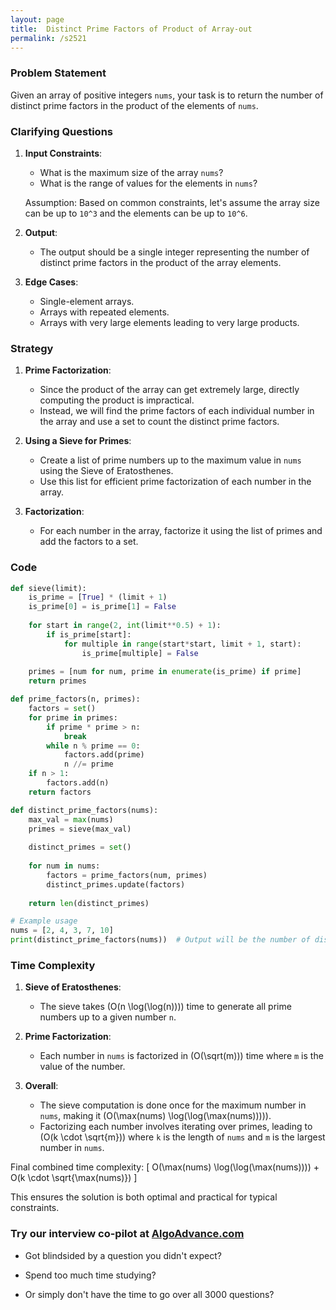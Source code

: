 ```yaml
---
layout: page
title:  Distinct Prime Factors of Product of Array-out
permalink: /s2521
---
```


### Problem Statement

Given an array of positive integers `nums`, your task is to return the number of distinct prime factors in the product of the elements of `nums`.

### Clarifying Questions

1. **Input Constraints**: 
   - What is the maximum size of the array `nums`?
   - What is the range of values for the elements in `nums`?
   
   Assumption: Based on common constraints, let's assume the array size can be up to `10^3` and the elements can be up to `10^6`.

2. **Output**:
   - The output should be a single integer representing the number of distinct prime factors in the product of the array elements.
   
3. **Edge Cases**:
   - Single-element arrays.
   - Arrays with repeated elements.
   - Arrays with very large elements leading to very large products.

### Strategy

1. **Prime Factorization**:
   - Since the product of the array can get extremely large, directly computing the product is impractical.
   - Instead, we will find the prime factors of each individual number in the array and use a set to count the distinct prime factors.

2. **Using a Sieve for Primes**:
   - Create a list of prime numbers up to the maximum value in `nums` using the Sieve of Eratosthenes.
   - Use this list for efficient prime factorization of each number in the array.

3. **Factorization**:
   - For each number in the array, factorize it using the list of primes and add the factors to a set.

### Code

```python
def sieve(limit):
    is_prime = [True] * (limit + 1)
    is_prime[0] = is_prime[1] = False
    
    for start in range(2, int(limit**0.5) + 1):
        if is_prime[start]:
            for multiple in range(start*start, limit + 1, start):
                is_prime[multiple] = False
                
    primes = [num for num, prime in enumerate(is_prime) if prime]
    return primes

def prime_factors(n, primes):
    factors = set()
    for prime in primes:
        if prime * prime > n:
            break
        while n % prime == 0:
            factors.add(prime)
            n //= prime
    if n > 1:
        factors.add(n)
    return factors

def distinct_prime_factors(nums):
    max_val = max(nums)
    primes = sieve(max_val)
    
    distinct_primes = set()
    
    for num in nums:
        factors = prime_factors(num, primes)
        distinct_primes.update(factors)
    
    return len(distinct_primes)

# Example usage
nums = [2, 4, 3, 7, 10]
print(distinct_prime_factors(nums))  # Output will be the number of distinct primes
```

### Time Complexity

1. **Sieve of Eratosthenes**: 
   - The sieve takes \(O(n \log(\log(n)))\) time to generate all prime numbers up to a given number `n`.
   
2. **Prime Factorization**:
   - Each number in `nums` is factorized in \(O(\sqrt(m))\) time where `m` is the value of the number.

3. **Overall**:
   - The sieve computation is done once for the maximum number in `nums`, making it \(O(\max(nums) \log(\log(\max(nums))))\).
   - Factorizing each number involves iterating over primes, leading to \(O(k \cdot \sqrt{m})\) where `k` is the length of `nums` and `m` is the largest number in `nums`.

Final combined time complexity: 
\[ O(\max(nums) \log(\log(\max(nums)))) + O(k \cdot \sqrt{\max(nums)}) \]

This ensures the solution is both optimal and practical for typical constraints.


### Try our interview co-pilot at [AlgoAdvance.com](https://algoAdvance.com)

- Got blindsided by a question you didn't expect?

- Spend too much time studying?

- Or simply don't have the time to go over all 3000 questions?

